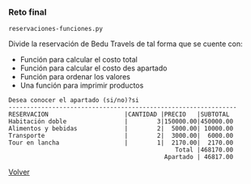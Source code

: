 ### Reto final 

`reservaciones-funciones.py`

Divide la reservación de Bedu Travels de tal forma que se cuente con:
* Función para calcular el costo total
* Función para calcular el costo des apartado
* Función para ordenar los valores
* Una función para imprimir productos

```
Desea conocer el apartado (si/no)?si
---------------------------------------------------------------
RESERVACION                     |CANTIDAD |PRECIO   |SUBTOTAL 
Habitación doble                |        3|150000.00|450000.00
Alimentos y bebidas             |        2|  5000.00| 10000.00
Transporte                      |        2|  3000.00|  6000.00
Tour en lancha                  |        1|  2170.00|  2170.00
                                              Total |468170.00
                                           Apartado | 46817.00
```

[Volver](../readme.md)
